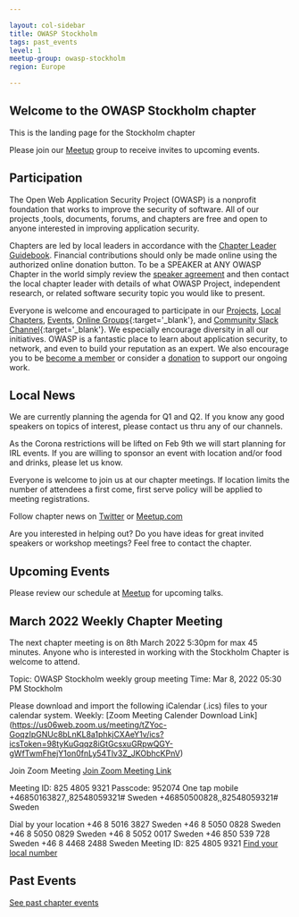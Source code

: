 ```yaml
---

layout: col-sidebar
title: OWASP Stockholm
tags: past_events
level: 1
meetup-group: owasp-stockholm
region: Europe

---
```

## Welcome to the OWASP Stockholm chapter
This is the landing page for the Stockholm chapter

Please join our [Meetup](https://www.meetup.com/owasp-stockholm/) group to receive invites to upcoming events.

## Participation
The Open Web Application Security Project (OWASP) is a nonprofit foundation that works to improve the security of software. All of our projects ,tools, documents, forums, and chapters are free and open to anyone interested in improving application security. 

Chapters are led by local leaders in accordance with the [Chapter Leader Guidebook](/www-policy/guidebook/chapter-leader). Financial contributions should only be made online using the authorized online donation button. To be a SPEAKER at ANY OWASP Chapter in the world simply review the [speaker agreement](/www-policy/legal/speaker-agreement) and then contact the local chapter leader with details of what OWASP Project, independent research, or related software security topic you would like to present.

Everyone is welcome and encouraged to participate in our [Projects](/projects), [Local Chapters](/chapters), [Events](/events), [Online Groups](https://groups.google.com/a/owasp.com/){:target='_blank'}, and [Community Slack Channel](https://owasp.slack.com/){:target='_blank'}. We especially encourage diversity in all our initiatives. OWASP is a fantastic place to learn about application security, to network, and even to build your reputation as an expert. We also encourage you to be [become a member](/membership) or consider a [donation](/donate) to support our ongoing work.

## Local News
We are currently planning the agenda for Q1 and Q2. If you know any good speakers on topics of interest, please contact us thru any of our channels. 

As the Corona restrictions will be lifted on Feb 9th we will start planning for IRL events. If you are willing to sponsor an event with location and/or food and drinks, please let us know.

Everyone is welcome to join us at our chapter meetings. If location limits the number of attendees a first come, first serve policy will be applied to meeting registrations.

Follow chapter news on [Twitter](https://twitter.com/owaspstockholm) or [Meetup.com](https://www.meetup.com/OWASP-Stockholm)

Are you interested in helping out? Do you have ideas for great invited
speakers or workshop meetings? Feel free to contact the chapter.

## Upcoming Events
Please review our schedule at [Meetup](https://www.meetup.com/owasp-stockholm/) for upcoming talks.

## March 2022 Weekly Chapter Meeting
The next chapter meeting is on 8th March 2022 5:30pm for max 45 minutes. Anyone who is interested in working with the Stockholm Chapter is welcome to attend.

Topic: OWASP Stockholm weekly group meeting
Time: Mar 8, 2022 05:30 PM Stockholm


Please download and import the following iCalendar (.ics) files to your calendar system.
Weekly: [Zoom Meeting Calender Download Link] (https://us06web.zoom.us/meeting/tZYoc-GoqzIpGNUc8bLnKL8a1phkjCXAeY1v/ics?icsToken=98tyKuGqqz8iGtGcsxuGRpwQGY-gWfTwmFhejY1on0fnLy54Tlv3Z_JKObhcKPnV)


Join Zoom Meeting
[Join Zoom Meeting Link](https://us06web.zoom.us/j/82548059321?pwd=Yk9oOFkwZE9FV2RvdFJhRE1WbmQzUT09)

Meeting ID: 825 4805 9321
Passcode: 952074
One tap mobile
+46850163827,,82548059321# Sweden
+46850500828,,82548059321# Sweden

Dial by your location
        +46 8 5016 3827 Sweden
        +46 8 5050 0828 Sweden
        +46 8 5050 0829 Sweden
        +46 8 5052 0017 Sweden
        +46 850 539 728 Sweden
        +46 8 4468 2488 Sweden
Meeting ID: 825 4805 9321
[Find your local number](https://us06web.zoom.us/u/kmiJLQeHf)




## Past Events
[See past chapter events](https://owasp.org/www-chapter-stockholm/past_events.html)

